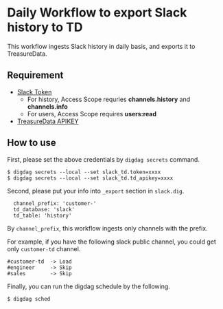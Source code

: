 Daily Workflow to export Slack history to TD
====

This workflow ingests Slack history in daily basis, and exports it to TreasureData.

## Requirement

- [Slack Token](https://api.slack.com/web)
  - For history, Access Scope requries **channels.history** and **channels.info**
  - For users, Access Scope requires **users:read**
- [TreasureData APIKEY](https://console.treasuredata.com/app/users/current)

## How to use

First, please set the above credentials by `digdag secrets` command.

```
$ digdag secrets --local --set slack_td.token=xxxx
$ digdag secrets --local --set slack_td.td_apikey=xxxx
```

Second, please put your info into `_export` section in `slack.dig`.

```
  channel_prefix: 'customer-'
  td_database: 'slack'
  td_table: 'history'
```

By `channel_prefix`, this workflow ingests only channels with the prefix.

For example, if you have the following slack public channel, you could get only `customer-td` channel.

```
#customer-td  -> Load
#engineer     -> Skip
#sales        -> Skip
```


Finally, you can run the digdag schedule by the following.

```
$ digdag sched
```
